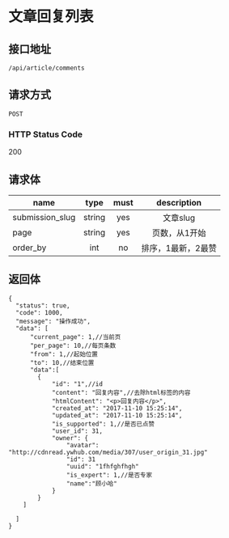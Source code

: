 # 文章回复列表

## 接口地址

`/api/article/comments`

## 请求方式

`POST`

### HTTP Status Code

200

## 请求体

| name     | type     | must     | description |
|----------|:--------:|:--------:|:--------:|
| submission_slug   | string   | yes     | 文章slug |
| page   | string   | yes     | 页数，从1开始 |
| order_by  | int   | no      | 排序，1最新，2最赞  |


## 返回体

```json5
{
  "status": true,
  "code": 1000,
  "message": "操作成功",
  "data": [
      "current_page": 1,//当前页
      "per_page": 10,//每页条数
      "from": 1,//起始位置
      "to": 10,//结束位置
      "data":[
        {
            "id": "1",//id
            "content": "回复内容",//去除html标签的内容
            "htmlContent": "<p>回复内容</p>",
            "created_at": "2017-11-10 15:25:14",
            "updated_at": "2017-11-10 15:25:14",
            "is_supported": 1,//是否已点赞
            "user_id": 31,
            "owner": {
                "avatar": "http://cdnread.ywhub.com/media/307/user_origin_31.jpg"
                "id": 31
                "uuid": "1fhfghfhgh"
                "is_expert": 1,//是否专家
                "name":"顾小哈"
            }
        }
    ]
    
  ]
}
``` 
